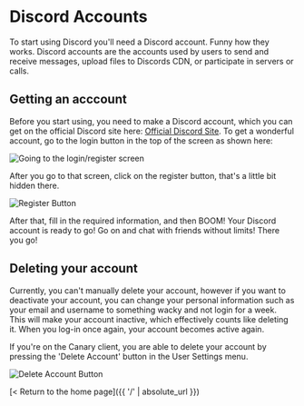 # Discord Accounts
To start using Discord you'll need a Discord account. Funny how they works. Discord accounts are the accounts used by users to send and receive messages, upload files to Discords CDN, or participate in servers or calls.

## Getting an acccount
Before you start using, you need to make a Discord account, which you can get on the official Discord site here:
[Official Discord Site](https://www.discordapp.com). To get a wonderful account, go to the login button in the top of the
screen as shown here:

![Going to the login/register screen](https://cdn.discordapp.com/attachments/328217116924837889/356439711977439234/image.jpg)

After you go to that screen, click on the register button, that's a little bit hidden there.

![Register Button](https://cdn.discordapp.com/attachments/328217116924837889/356439652678500362/image.jpg)

After that, fill in the required information, and then BOOM! Your Discord account is ready to go! Go on and chat with friends
without limits! There you go!

## Deleting your account
Currently, you can't manually delete your account, however if you want to deactivate your account, you can change your personal information such as your email and username to something wacky and not login for a week.  
This will make your account inactive, which effectively counts like deleting it. When you log-in once again, your account becomes active again.

If you're on the Canary client, you are able to delete your account by pressing the 'Delete Account' button in the User Settings menu.

![Delete Account Button](https://cdn.discordapp.com/attachments/361037872024911873/361044748074614784/d7b6411.png)

[< Return to the home page]({{ '/' | absolute_url }})
